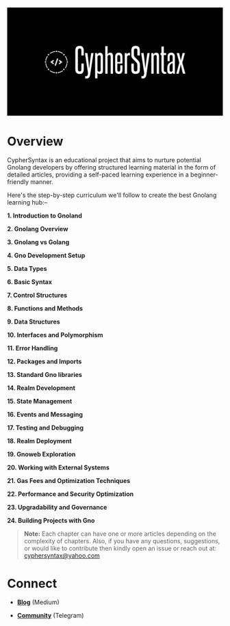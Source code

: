 ![Alt Image](https://github.com/Danish-Mahboob/CypherSyntax/blob/59c7984cfa85a5f215d67bdd50527b515f7880ed/Banner.jpg)

# Overview

CypherSyntax is an educational project that aims to nurture potential Gnolang developers by offering structured learning material in the form of detailed articles, providing a self-paced learning experience in a beginner-friendly manner.

Here's the step-by-step curriculum we'll follow to create the best Gnolang learning hub:–

__1. Introduction to Gnoland__

__2. Gnolang Overview__

__3. Gnolang vs Golang__

__4. Gno Development Setup__

__5. Data Types__

__6. Basic Syntax__

__7. Control Structures__

__8. Functions and Methods__

__9. Data Structures__

__10. Interfaces and Polymorphism__

__11. Error Handling__

__12. Packages and Imports__

__13. Standard Gno libraries__

__14. Realm Development__

__15. State Management__

__16. Events and Messaging__

__17. Testing and Debugging__

__18. Realm Deployment__ 

__19. Gnoweb Exploration__

__20. Working with External Systems__

__21. Gas Fees and Optimization Techniques__

__22. Performance and Security Optimization__

__23. Upgradability and Governance__

__24. Building Projects with Gno__

>__Note:__ Each chapter can have one or more articles depending on the complexity of chapters. Also, if you have any questions, suggestions, or would like to contribute then kindly open an issue or reach out at: cyphersyntax@yahoo.com

# Connect
+ __[Blog](https://medium.com/@cyphersyntax)__ (Medium)

+ __[Community](https://t.me/cyphersyntax)__ (Telegram)

